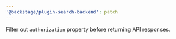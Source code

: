 ```yaml
---
'@backstage/plugin-search-backend': patch
---
```


Filter out `authorization` property before returning API responses.
